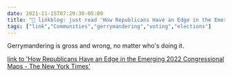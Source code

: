 ```yaml
---
date: 2021-11-15T07:29:30-05:00
title: "🔗 linkblog: just read 'How Republicans Have an Edge in the Emerging 2022 Congressional Maps - The New York Times'"
tags: ["link","Communities","gerrymandering","voting","elections"]
---
```

Gerrymandering is gross and wrong, no matter who's doing it.
 
[link to 'How Republicans Have an Edge in the Emerging 2022 Congressional Maps - The New York Times'](https://www.nytimes.com/2021/11/15/us/politics/republicans-2022-redistricting-maps.html)
